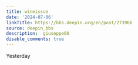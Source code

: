 ```yaml
---
title: wineissue
date: '2024-07-06'
linkTitle: https://bbs.deepin.org/en/post/273966
source: deepin_bbs
description:  giuseppe00 
disable_comments: true
---
```

Yesterday 
